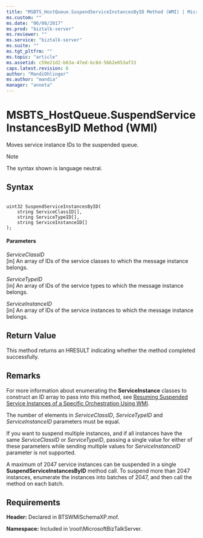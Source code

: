 ```yaml
---
title: "MSBTS_HostQueue.SuspendServiceInstancesByID Method (WMI) | Microsoft Docs"
ms.custom: ""
ms.date: "06/08/2017"
ms.prod: "biztalk-server"
ms.reviewer: ""
ms.service: "biztalk-server"
ms.suite: ""
ms.tgt_pltfrm: ""
ms.topic: "article"
ms.assetid: c59e21d2-b63a-47ed-bc8d-5662e053af33
caps.latest.revision: 6
author: "MandiOhlinger"
ms.author: "mandia"
manager: "anneta"
---
```

# MSBTS_HostQueue.SuspendServiceInstancesByID Method (WMI)
Moves service instance IDs to the suspended queue.  
  
> [!NOTE]
>  The syntax shown is language neutral.  
  
## Syntax  
  
```  
  
uint32 SuspendServiceInstancesByID(  
    string ServiceClassID[],  
    string ServiceTypeID[],  
    string ServiceInstanceID[]  
);  
```  
  
#### Parameters  
 *ServiceClassID*  
 [in] An array of IDs of the service classes to which the message instance belongs.  
  
 *ServiceTypeID*  
 [in] An array of IDs of the service types to which the message instance belongs.  
  
 *ServiceInstanceID*  
 [in] An array of IDs of the service instances to which the message instance belongs.  
  
## Return Value  
 This method returns an HRESULT indicating whether the method completed successfully.  
  
## Remarks  
 For more information about enumerating the **ServiceInstance** classes to construct an ID array to pass into this method, see [Resuming Suspended Service Instances of a Specific Orchestration Using WMI](../core/resuming-suspended-service-instances-of-a-specific-orchestration-using-wmi.md).  
  
 The number of elements in *ServiceClassID*, *ServiceTypeID* and *ServiceInstanceID* parameters must be equal.  
  
 If you want to suspend multiple instances, and if all instances have the same *ServiceClassID* or *ServiceTypeID*, passing a single value for either of these parameters while sending multiple values for *ServiceInstanceID* parameter is not supported.  
  
 A maximum of 2047 service instances can be suspended in a single **SuspendServiceInstancesByID** method call. To suspend more than 2047 instances, enumerate the instances into batches of 2047, and then call the method on each batch.  
  
## Requirements  
 **Header:** Declared in BTSWMISchemaXP.mof.  
  
 **Namespace:** Included in \root\MicrosoftBizTalkServer.